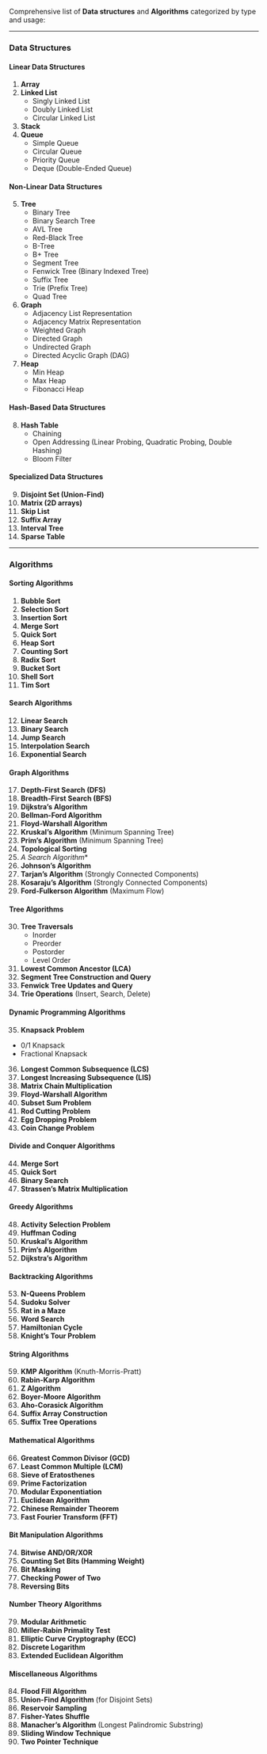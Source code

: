 Comprehensive list of **Data structures** and **Algorithms** categorized by type and usage:

---

### **Data Structures**

#### **Linear Data Structures**
1. **Array**  
2. **Linked List**
   - Singly Linked List
   - Doubly Linked List
   - Circular Linked List
3. **Stack**  
4. **Queue**
   - Simple Queue
   - Circular Queue
   - Priority Queue
   - Deque (Double-Ended Queue)

#### **Non-Linear Data Structures**
5. **Tree**
   - Binary Tree
   - Binary Search Tree
   - AVL Tree
   - Red-Black Tree
   - B-Tree
   - B+ Tree
   - Segment Tree
   - Fenwick Tree (Binary Indexed Tree)
   - Suffix Tree
   - Trie (Prefix Tree)
   - Quad Tree
6. **Graph**
   - Adjacency List Representation
   - Adjacency Matrix Representation
   - Weighted Graph
   - Directed Graph
   - Undirected Graph
   - Directed Acyclic Graph (DAG)
7. **Heap**
   - Min Heap
   - Max Heap
   - Fibonacci Heap

#### **Hash-Based Data Structures**
8. **Hash Table**
   - Chaining
   - Open Addressing (Linear Probing, Quadratic Probing, Double Hashing)
   - Bloom Filter

#### **Specialized Data Structures**
9. **Disjoint Set (Union-Find)**
10. **Matrix (2D arrays)**  
11. **Skip List**  
12. **Suffix Array**
13. **Interval Tree**
14. **Sparse Table**

---

### **Algorithms**

#### **Sorting Algorithms**
1. **Bubble Sort**  
2. **Selection Sort**  
3. **Insertion Sort**  
4. **Merge Sort**  
5. **Quick Sort**  
6. **Heap Sort**  
7. **Counting Sort**  
8. **Radix Sort**  
9. **Bucket Sort**  
10. **Shell Sort**  
11. **Tim Sort**

#### **Search Algorithms**
12. **Linear Search**  
13. **Binary Search**  
14. **Jump Search**  
15. **Interpolation Search**  
16. **Exponential Search**

#### **Graph Algorithms**
17. **Depth-First Search (DFS)**  
18. **Breadth-First Search (BFS)**  
19. **Dijkstra’s Algorithm**  
20. **Bellman-Ford Algorithm**  
21. **Floyd-Warshall Algorithm**  
22. **Kruskal’s Algorithm** (Minimum Spanning Tree)  
23. **Prim’s Algorithm** (Minimum Spanning Tree)  
24. **Topological Sorting**  
25. **A* Search Algorithm**  
26. **Johnson’s Algorithm**  
27. **Tarjan’s Algorithm** (Strongly Connected Components)  
28. **Kosaraju’s Algorithm** (Strongly Connected Components)  
29. **Ford-Fulkerson Algorithm** (Maximum Flow)

#### **Tree Algorithms**
30. **Tree Traversals**
    - Inorder
    - Preorder
    - Postorder
    - Level Order
31. **Lowest Common Ancestor (LCA)**  
32. **Segment Tree Construction and Query**  
33. **Fenwick Tree Updates and Query**  
34. **Trie Operations** (Insert, Search, Delete)

#### **Dynamic Programming Algorithms**
35. **Knapsack Problem**
   - 0/1 Knapsack
   - Fractional Knapsack
36. **Longest Common Subsequence (LCS)**  
37. **Longest Increasing Subsequence (LIS)**  
38. **Matrix Chain Multiplication**  
39. **Floyd-Warshall Algorithm**  
40. **Subset Sum Problem**  
41. **Rod Cutting Problem**  
42. **Egg Dropping Problem**  
43. **Coin Change Problem**

#### **Divide and Conquer Algorithms**
44. **Merge Sort**  
45. **Quick Sort**  
46. **Binary Search**  
47. **Strassen’s Matrix Multiplication**

#### **Greedy Algorithms**
48. **Activity Selection Problem**  
49. **Huffman Coding**  
50. **Kruskal’s Algorithm**  
51. **Prim’s Algorithm**  
52. **Dijkstra’s Algorithm**

#### **Backtracking Algorithms**
53. **N-Queens Problem**  
54. **Sudoku Solver**  
55. **Rat in a Maze**  
56. **Word Search**  
57. **Hamiltonian Cycle**  
58. **Knight’s Tour Problem**

#### **String Algorithms**
59. **KMP Algorithm** (Knuth-Morris-Pratt)  
60. **Rabin-Karp Algorithm**  
61. **Z Algorithm**  
62. **Boyer-Moore Algorithm**  
63. **Aho-Corasick Algorithm**  
64. **Suffix Array Construction**  
65. **Suffix Tree Operations**

#### **Mathematical Algorithms**
66. **Greatest Common Divisor (GCD)**  
67. **Least Common Multiple (LCM)**  
68. **Sieve of Eratosthenes**  
69. **Prime Factorization**  
70. **Modular Exponentiation**  
71. **Euclidean Algorithm**  
72. **Chinese Remainder Theorem**  
73. **Fast Fourier Transform (FFT)**

#### **Bit Manipulation Algorithms**
74. **Bitwise AND/OR/XOR**  
75. **Counting Set Bits (Hamming Weight)**  
76. **Bit Masking**  
77. **Checking Power of Two**  
78. **Reversing Bits**

#### **Number Theory Algorithms**
79. **Modular Arithmetic**  
80. **Miller-Rabin Primality Test**  
81. **Elliptic Curve Cryptography (ECC)**  
82. **Discrete Logarithm**  
83. **Extended Euclidean Algorithm**

#### **Miscellaneous Algorithms**
84. **Flood Fill Algorithm**  
85. **Union-Find Algorithm** (for Disjoint Sets)  
86. **Reservoir Sampling**  
87. **Fisher-Yates Shuffle**  
88. **Manacher’s Algorithm** (Longest Palindromic Substring)  
89. **Sliding Window Technique**  
90. **Two Pointer Technique**

